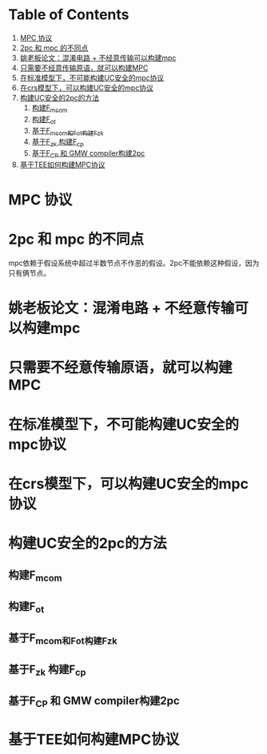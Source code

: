 
# Table of Contents

1.  [MPC 协议](#org241eec2)
2.  [2pc 和 mpc 的不同点](#org1f2fc1d)
3.  [姚老板论文：混淆电路 + 不经意传输可以构建mpc](#orgd87f234)
4.  [只需要不经意传输原语，就可以构建MPC](#org37a4597)
5.  [在标准模型下，不可能构建UC安全的mpc协议](#orgb2340db)
6.  [在crs模型下，可以构建UC安全的mpc协议](#orgd8ee909)
7.  [构建UC安全的2pc的方法](#org17d59a7)
    1.  [构建F<sub>mcom</sub>](#orge953f5b)
    2.  [构建F<sub>ot</sub>](#org23e2293)
    3.  [基于F<sub>mcom和F</sub><sub>ot构建F</sub><sub>zk</sub>](#org8629920)
    4.  [基于F<sub>zk</sub> 构建F<sub>cp</sub>](#org3f6cdef)
    5.  [基于F<sub>CP</sub> 和 GMW compiler构建2pc](#orgb603cbc)
8.  [基于TEE如何构建MPC协议](#org14eea9f)


<a id="org241eec2"></a>

# MPC 协议


<a id="org1f2fc1d"></a>

# 2pc 和 mpc 的不同点

mpc依赖于假设系统中超过半数节点不作恶的假设。2pc不能依赖这种假设，因为只有俩节点。


<a id="orgd87f234"></a>

# 姚老板论文：混淆电路 + 不经意传输可以构建mpc


<a id="org37a4597"></a>

# 只需要不经意传输原语，就可以构建MPC


<a id="orgb2340db"></a>

# 在标准模型下，不可能构建UC安全的mpc协议


<a id="orgd8ee909"></a>

# 在crs模型下，可以构建UC安全的mpc协议


<a id="org17d59a7"></a>

# 构建UC安全的2pc的方法


<a id="orge953f5b"></a>

## 构建F<sub>mcom</sub>


<a id="org23e2293"></a>

## 构建F<sub>ot</sub>


<a id="org8629920"></a>

## 基于F<sub>mcom和F</sub><sub>ot构建F</sub><sub>zk</sub>


<a id="org3f6cdef"></a>

## 基于F<sub>zk</sub> 构建F<sub>cp</sub>


<a id="orgb603cbc"></a>

## 基于F<sub>CP</sub> 和 GMW compiler构建2pc


<a id="org14eea9f"></a>

# 基于TEE如何构建MPC协议

